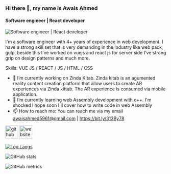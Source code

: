 ### Hi there 👋, my name is Awais Ahmed
#### Software engineer | React developer
![Software engineer | React developer](https://arturssmirnovs.github.io/github-profile-readme-generator/images/banner.png)

I'm a software engineer with 4+ years of experience in web development. I have a strong skill set that is very demanding in the industry like web pack, gulp. beside this I've worked on vuejs and react js for server side I've strong grip on design patterns and much more.

Skills: VUE JS / REACT / JS / HTML / CSS

- 🔭 I’m currently working on Zinda Kitab. Zinda kitab is an agumented reality content creation platform that allow users to create AR experiences via Zinda kittab. The AR experience is consumed via mobile application. 
- 🌱 I’m currently learning web Assembly development with c++. I'm shocked I hope soon I'll cover how to write code in web Assembly  
- 📫 How to reach me: You can reach me via my email awaisahmed5961@gmail.com | https://bit.ly/313By78 


[<img src='https://cdn.jsdelivr.net/npm/simple-icons@3.0.1/icons/github.svg' alt='github' height='40'>](https://github.com/https://github.com/awaisahmed5961/awaisahmed5961)  [<img src='https://cdn.jsdelivr.net/npm/simple-icons@3.0.1/icons/icloud.svg' alt='website' height='40'>](https://bit.ly/313By78)  

[![Top Langs](https://github-readme-stats.vercel.app/api/top-langs/?username=https://github.com/awaisahmed5961/awaisahmed5961)](https://github.com/anuraghazra/github-readme-stats)

![GitHub stats](https://github-readme-stats.vercel.app/api?username=https://github.com/awaisahmed5961/awaisahmed5961&show_icons=true)  

![GitHub metrics](https://metrics.lecoq.io/https://github.com/awaisahmed5961/awaisahmed5961)  

